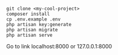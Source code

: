```
git clone <my-cool-project>
composer install
cp .env.example .env
php artisan key:generate
php artisan migrate
php artisan serve
```
Go to link localhost:8000 or 127.0.0.1:8000
